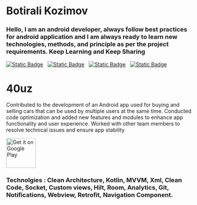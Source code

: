 # Botirali Kozimov

### Hello, I am an android developer, always follow best practices for android application and I am always ready to learn new technologies, methods, and principle as per the project requirements. Keep Learning and Keep Sharing

<a href="mailto:botiralikozimov99@gmail.com"><img alt="Static Badge" src="https://img.shields.io/badge/Email-Botirali-8056d5.svg?style=for-the-badge&logo=mailgun&logoColor=white"></a>&nbsp;&nbsp;&nbsp;<a href="https://www.linkedin.com/in/botirali-kozimov/" target="_blank"><img alt="Static Badge" src="https://img.shields.io/badge/Linkedin-botirali_kozimov-blue.svg?style=for-the-badge&logo=linkedin&logoColor=white"></a>&nbsp;&nbsp;&nbsp;<a href="https://www.instagram.com/imkozimov.sr/" target="_blank"><img alt="Static Badge" src="https://img.shields.io/badge/Instagram-imkozimov.sr-red.svg?style=for-the-badge&logo=instagram&logoColor=white"></a>&nbsp;&nbsp;&nbsp;<a href="https://t.me/botirali_kozimov" target="_blank"><img alt="Static Badge" src="https://img.shields.io/badge/Telegram-botirali_kozimov-blue.svg?style=for-the-badge&logo=telegram&logoColor=white"></a>

# 40uz

Contributed to the development of an Android app used for buying and selling cars that can be used by multiple users at the same time. 
Conducted code optimization and added new features and modules to enhance app functionality and user experience. 
Worked with other team members to resolve technical issues and ensure app stability

<a href='https://play.google.com/store/apps/details?id=com.sablab.autouz'><img alt='Get it on Google Play' src='https://play.google.com/intl/en_us/badges/images/generic/en_badge_web_generic.png' height='80px'/></a>


### Technolgies : Clean Architecture, Kotlin, MVVM, Xml, Clean Code, Socket, Custom views, Hilt, Room, Analytics, Git, Notifications, Webview, Retrofit, Navigation Component.
